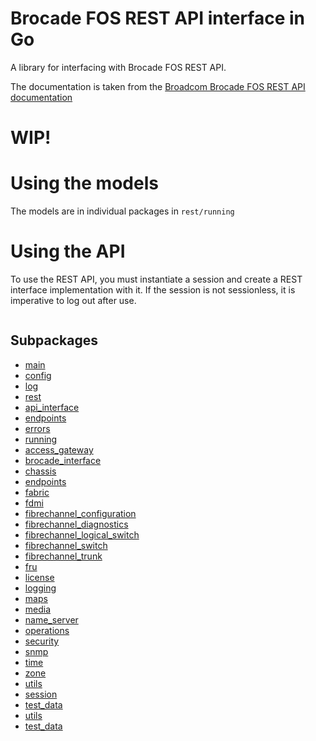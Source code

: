 
# Brocade FOS REST API interface in Go
A library for interfacing with Brocade FOS REST API.

The documentation is taken from the [Broadcom Brocade FOS REST API documentation](https://docs.broadcom.com/doc/FOS-82X-REST-API-RM)

# WIP!

# Using the models

The models are in individual packages in `rest/running`

# Using the API

To use the REST API, you must instantiate a session and create a REST interface implementation with it. If the session is not sessionless, it is imperative to log out after use.

```go

```


## Subpackages

- [main](/examples/testing)
- [config](/examples/testing/config)
- [log](/examples/testing/log)
- [rest](/rest)
- [api_interface](/rest/api_interface)
- [endpoints](/rest/endpoints)
- [errors](/rest/errors)
- [running](/rest/running)
- [access_gateway](/rest/running/access_gateway)
- [brocade_interface](/rest/running/brocade_interface)
- [chassis](/rest/running/chassis)
- [endpoints](/rest/running/endpoints)
- [fabric](/rest/running/fabric)
- [fdmi](/rest/running/fdmi)
- [fibrechannel_configuration](/rest/running/fibrechannel_configuration)
- [fibrechannel_diagnostics](/rest/running/fibrechannel_diagnostics)
- [fibrechannel_logical_switch](/rest/running/fibrechannel_logical_switch)
- [fibrechannel_switch](/rest/running/fibrechannel_switch)
- [fibrechannel_trunk](/rest/running/fibrechannel_trunk)
- [fru](/rest/running/fru)
- [license](/rest/running/license)
- [logging](/rest/running/logging)
- [maps](/rest/running/maps)
- [media](/rest/running/media)
- [name_server](/rest/running/name_server)
- [operations](/rest/running/operations)
- [security](/rest/running/security)
- [snmp](/rest/running/snmp)
- [time](/rest/running/time)
- [zone](/rest/running/zone)
- [utils](/rest/utils)
- [session](/session)
- [test_data](/session/test_data)
- [utils](/utils)
- [test_data](/utils/test_data)

